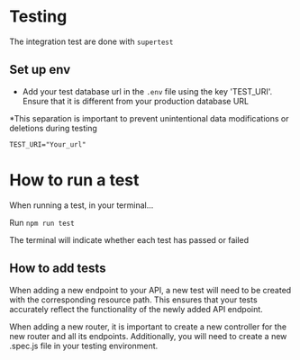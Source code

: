 # Testing

The integration test are done with `supertest`

## Set up env

- Add your test database url in the `.env` file using the key 'TEST_URI'. Ensure that it is different from your production database URL

*This separation is important to prevent unintentional data modifications or deletions during testing

`TEST_URI="Your_url"`

# How to run a test

When running a test, in your terminal...

Run `npm run test`

The terminal will indicate whether each test has passed or failed

## How to add tests

When adding a new endpoint to your API, a new test will need to be created with the corresponding resource path. This ensures that your tests accurately reflect the functionality of the newly added API endpoint.

When adding a new router, it is important to create a new controller for the new router and all its endpoints. Additionally, you will need to create a new .spec.js file in your testing environment.

